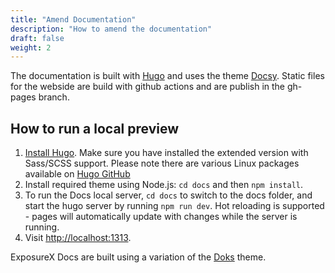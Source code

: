 ```yaml
---
title: "Amend Documentation"
description: "How to amend the documentation"
draft: false
weight: 2
---
```


The documentation is built with [Hugo](https://gohugo.io/) and uses the theme [Docsy](https://www.docsy.dev).
Static files for the webside are build with github actions and are publish in the gh-pages branch.

## How to run a local preview

1. [Install Hugo](https://gohugo.io/getting-started/installing/). Make sure you have installed the extended version with Sass/SCSS support. Please note there are various Linux packages available on [Hugo GitHub](https://github.com/gohugoio/hugo/releases)
2. Install required theme using Node.js: `cd docs` and then `npm install`.
3. To run the Docs local server, `cd docs` to switch to the docs folder, and start the hugo server by running `npm run dev`.  Hot reloading is supported - pages will automatically update with changes while the server is running.
4. Visit [http://localhost:1313](http://localhost:1313).

ExposureX Docs are built using a variation of the [Doks](https://getdoks.org/) theme.